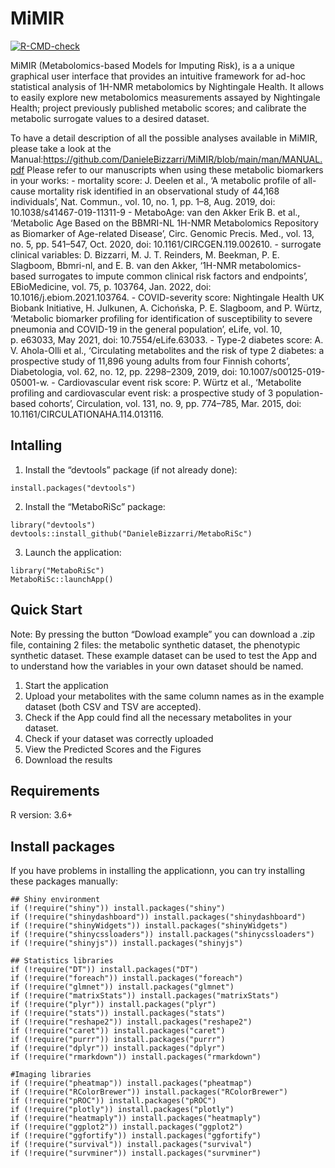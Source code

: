 
<!-- README.md is generated from README.Rmd. Please edit that file -->

# MiMIR

[![R-CMD-check](https://github.com/DanieleBizzarri/MiMIR/actions/workflows/R-CMD-check.yaml/badge.svg)](https://github.com/DanieleBizzarri/MiMIR/actions/workflows/R-CMD-check.yaml)

MiMIR (Metabolomics-based Models for Imputing Risk), is a a unique
graphical user interface that provides an intuitive framework for ad-hoc
statistical analysis of 1H-NMR metabolomics by Nightingale Health. It
allows to easily explore new metabolomics measurements assayed by
Nightingale Health; project previously published metabolic scores; and
calibrate the metabolic surrogate values to a desired dataset.

To have a detail description of all the possible analyses available in
MiMIR, please take a look at the
Manual:<https://github.com/DanieleBizzarri/MiMIR/blob/main/man/MANUAL.pdf>
Please refer to our manuscripts when using these metabolic biomarkers in
your works: - mortality score: J. Deelen et al., ‘A metabolic profile of
all-cause mortality risk identified in an observational study of 44,168
individuals’, Nat. Commun., vol. 10, no. 1, pp. 1–8, Aug. 2019, doi:
10.1038/s41467-019-11311-9 - MetaboAge: van den Akker Erik B. et al.,
‘Metabolic Age Based on the BBMRI-NL 1H-NMR Metabolomics Repository as
Biomarker of Age-related Disease’, Circ. Genomic Precis. Med., vol. 13,
no. 5, pp. 541–547, Oct. 2020, doi: 10.1161/CIRCGEN.119.002610. -
surrogate clinical variables: D. Bizzarri, M. J. T. Reinders, M.
Beekman, P. E. Slagboom, Bbmri-nl, and E. B. van den Akker, ‘1H-NMR
metabolomics-based surrogates to impute common clinical risk factors and
endpoints’, EBioMedicine, vol. 75, p. 103764, Jan. 2022, doi:
10.1016/j.ebiom.2021.103764. - COVID-severity score: Nightingale Health
UK Biobank Initiative, H. Julkunen, A. Cichońska, P. E. Slagboom, and P.
Würtz, ‘Metabolic biomarker profiling for identification of
susceptibility to severe pneumonia and COVID-19 in the general
population’, eLife, vol. 10, p. e63033, May 2021, doi:
10.7554/eLife.63033. - Type-2 diabetes score: A. V. Ahola-Olli et al.,
‘Circulating metabolites and the risk of type 2 diabetes: a prospective
study of 11,896 young adults from four Finnish cohorts’, Diabetologia,
vol. 62, no. 12, pp. 2298–2309, 2019, doi: 10.1007/s00125-019-05001-w. -
Cardiovascular event risk score: P. Würtz et al., ‘Metabolite profiling
and cardiovascular event risk: a prospective study of 3 population-based
cohorts’, Circulation, vol. 131, no. 9, pp. 774–785, Mar. 2015, doi:
10.1161/CIRCULATIONAHA.114.013116.

## Intalling

1.  Install the “devtools” package (if not already done):  

<!-- -->

    install.packages("devtools")

2.  Install the “MetaboRiSc” package:

<!-- -->

    library("devtools")
    devtools::install_github("DanieleBizzarri/MetaboRiSc")

3.  Launch the application:

<!-- -->

    library("MetaboRiSc")
    MetaboRiSc::launchApp()

## Quick Start

Note: By pressing the button “Dowload example” you can download a .zip
file, containing 2 files: the metabolic synthetic dataset, the
phenotypic synthetic dataset. These example dataset can be used to test
the App and to understand how the variables in your own dataset should
be named.

1.  Start the application
2.  Upload your metabolites with the same column names as in the example
    dataset (both CSV and TSV are accepted).
3.  Check if the App could find all the necessary metabolites in your
    dataset.
4.  Check if your dataset was correctly uploaded
5.  View the Predicted Scores and the Figures
6.  Download the results

## Requirements

R version: 3.6+

## Install packages

If you have problems in installing the applicationn, you can try
installing these packages manually:

    ## Shiny environment
    if (!require("shiny")) install.packages("shiny")
    if (!require("shinydashboard")) install.packages("shinydashboard")
    if (!require("shinyWidgets")) install.packages("shinyWidgets")
    if (!require("shinycssloaders")) install.packages("shinycssloaders")
    if (!require("shinyjs")) install.packages("shinyjs")

    ## Statistics libraries
    if (!require("DT")) install.packages("DT")
    if (!require("foreach")) install.packages("foreach")
    if (!require("glmnet")) install.packages("glmnet")
    if (!require("matrixStats")) install.packages("matrixStats")
    if (!require("plyr")) install.packages("plyr")
    if (!require("stats")) install.packages("stats")
    if (!require("reshape2")) install.packages("reshape2")
    if (!require("caret")) install.packages("caret")
    if (!require("purrr")) install.packages("purrr")
    if (!require("dplyr")) install.packages("dplyr")
    if (!require("rmarkdown")) install.packages("rmarkdown")

    #Imaging libraries
    if (!require("pheatmap")) install.packages("pheatmap")
    if (!require("RColorBrewer")) install.packages("RColorBrewer")
    if (!require("pROC")) install.packages("pROC")
    if (!require("plotly")) install.packages("plotly")
    if (!require("heatmaply")) install.packages("heatmaply")
    if (!require("ggplot2")) install.packages("ggplot2")
    if (!require("ggfortify")) install.packages("ggfortify")
    if (!require("survival")) install.packages("survival")
    if (!require("survminer")) install.packages("survminer")
